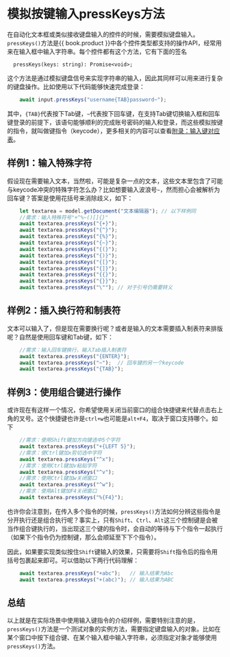 # 模拟按键输入pressKeys方法

在自动化文本框或类似接收键盘输入的控件的时候，需要模拟键盘输入。`pressKeys()`方法是{{ book.product }}中各个控件类型都支持的操作API，经常用来在输入框中输入字符串。每个控件都有这个方法，它有下面的签名

```
  pressKeys(keys: string): Promise<void>;
```

这个方法是通过模拟键盘信号来实现字符串的输入，因此其同样可以用来进行复杂的键盘操作。比如使用以下代码能够快速完成登录：

```js
    await input.pressKeys("username{TAB}password~");
```  

其中，`{TAB}`代表按下Tab键，`~`代表按下回车键，在支持Tab键切换输入框和回车键登录的前提下，该语句能够顺利的完成账号密码的输入和登录，而这些模拟按键的指令，就叫做键指令（keycode），更多相关的内容可以查看[附录：输入键对应表](/misc/key_codes.md)。

## 样例1：输入特殊字符

假设现在需要输入文本，当然啦，可能是复杂一点的文本，这些文本里包含了可能与keycode冲突的特殊字符怎么办？比如想要输入波浪号`~`，然而担心会被解析为回车键？答案是使用花括号来消除歧义，如下：  

```js
    let textarea = model.getDocument("文本编辑器"); // 以下样例同
    //需求：输入特殊符号"+^%~()[]{}"
    await textarea.pressKeys("{+}");
    await textarea.pressKeys("{^}");
    await textarea.pressKeys("{%}");
    await textarea.pressKeys("{~}");
    await textarea.pressKeys("{(}");
    await textarea.pressKeys("{)}");
    await textarea.pressKeys("{[}");
    await textarea.pressKeys("{]}");
    await textarea.pressKeys("{{}");
    await textarea.pressKeys("{}}");
    await textarea.pressKeys("\""); // 对于引号仍需要转义
```

## 样例2：插入换行符和制表符

文本可以输入了，但是现在需要换行呢？或者是输入的文本需要插入制表符来排版呢？自然是使用回车键和Tab键，如下：  

```js
    //需求：输入回车键换行，输入Tab插入制表符
    await textarea.pressKeys("{ENTER}");
    await textarea.pressKeys("~");  // 回车键的另一个keycode
    await textarea.pressKeys("{TAB}");
```

## 样例3：使用组合键进行操作

或许现在有这样一个情况，你希望使用关闭当前窗口的组合快捷键来代替点击右上角的叉号。这个快捷键也许是`ctrl+w`也可能是`alt+F4`，取决于窗口支持哪个。如下  

```js
    //需求：使用Shift键加方向键选中5个字符
    await textarea.pressKeys("+{LEFT 5}");
    //需求：使Ctrl键加x剪切选中字符
    await textarea.pressKeys("^x");
    //需求：使用Ctrl键加v粘贴字符
    await textarea.pressKeys("^v");
    //需求：使用Ctrl键加w关闭窗口
    await textarea.pressKeys("^w");
    //需求：使用Alt键加F4关闭窗口
    await textarea.pressKeys("%{F4}");
```

也许你会注意到，在传入多个指令的时候，`pressKeys()`方法如何分辨这些指令是分开执行还是组合执行呢？事实上，只有`Shift`、`Ctrl`、`Alt`这三个控制键是会被当作组合键执行的，当出现这三个键的指令时，会自动的等待与下个指令一起执行（如果下个指令仍为控制键，那么会顺延至下下个指令）。

因此，如果要实现类似按住`Shift`键输入的效果，只需要将`Shift`指令后的指令用括号包裹起来即可。可以借助以下两行代码理解：
```js
    await textarea.pressKeys("+abc");   // 输入结果为Abc
    await textarea.pressKeys("+(abc)"); // 输入结果为ABC
```

## 总结

以上就是在实际场景中使用输入键指令的介绍样例，需要特别注意的是，`pressKeys()`方法是一个测试对象的实例方法，需要指定键盘输入的对象。比如在某个窗口中按下组合键、在某个输入框中输入字符串，必须指定对象才能够使用`pressKeys()`方法。